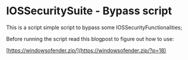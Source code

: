 # IOSSecuritySuite - Bypass script

This is a script simple script to bypass some IOSSecurityFunctionalities;

Before running the script read this blogpost to figure out how to use:

[https://windowsofender.zip/](https://windowsofender.zip/?p=18)
